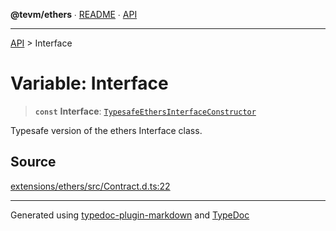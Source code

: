**@tevm/ethers** ∙ [README](../README.md) ∙ [API](../API.md)

***

[API](../API.md) > Interface

# Variable: Interface

> **`const`** **Interface**: [`TypesafeEthersInterfaceConstructor`](../type-aliases/TypesafeEthersInterfaceConstructor.md)

Typesafe version of the ethers Interface class.

## Source

[extensions/ethers/src/Contract.d.ts:22](https://github.com/evmts/tevm-monorepo/blob/main/extensions/ethers/src/Contract.d.ts#L22)

***
Generated using [typedoc-plugin-markdown](https://www.npmjs.com/package/typedoc-plugin-markdown) and [TypeDoc](https://typedoc.org/)
